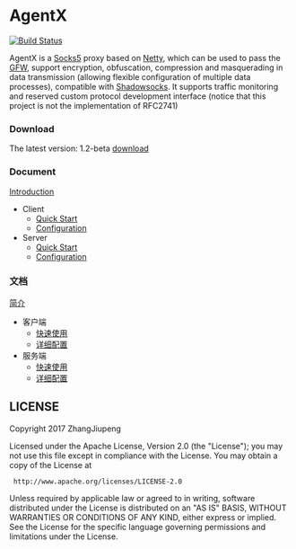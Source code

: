 AgentX
============

[![Build Status](https://travis-ci.org/ZhangJiupeng/AgentX.svg?branch=master)](https://travis-ci.org/ZhangJiupeng/AgentX)

AgentX is a [Socks5](https://www.ietf.org/rfc/rfc1928.txt) proxy based on [Netty](http://netty.io/), which can be used to pass the [GFW](https://en.wikipedia.org/wiki/Great_Firewall), support encryption, obfuscation, compression and masquerading in data transmission (allowing flexible configuration of multiple data processes), compatible with [Shadowsocks](https://shadowsocks.org/). It supports traffic monitoring and reserved custom protocol development interface (notice that this project is not the implementation of RFC2741)


### Download
The latest version: 1.2-beta [download](https://github.com/ZhangJiupeng/AgentX/releases)

### Document
[Introduction](https://github.com/ZhangJiupeng/AgentX/wiki/Introduction)
* Client
  * [Quick Start](https://github.com/ZhangJiupeng/AgentX/wiki/Quick-Start-Client)
  * [Configuration](https://github.com/ZhangJiupeng/AgentX/wiki/Configuration-Client)
* Server
  * [Quick Start](https://github.com/ZhangJiupeng/AgentX/wiki/Quick-Start-Server)
  * [Configuration](https://github.com/ZhangJiupeng/AgentX/wiki/Configuration-Server)

### 文档
[简介](https://github.com/ZhangJiupeng/AgentX/wiki/%E7%AE%80%E4%BB%8B)
* 客户端
  * [快速使用](https://github.com/ZhangJiupeng/AgentX/wiki/%E5%BF%AB%E9%80%9F%E4%BD%BF%E7%94%A8-%E5%AE%A2%E6%88%B7%E7%AB%AF)
  * [详细配置](https://github.com/ZhangJiupeng/AgentX/wiki/%E8%AF%A6%E7%BB%86%E9%85%8D%E7%BD%AE-%E5%AE%A2%E6%88%B7%E7%AB%AF)
* 服务端
  * [快速使用](https://github.com/ZhangJiupeng/AgentX/wiki/%E5%BF%AB%E9%80%9F%E4%BD%BF%E7%94%A8-%E6%9C%8D%E5%8A%A1%E7%AB%AF)
  * [详细配置](https://github.com/ZhangJiupeng/AgentX/wiki/%E8%AF%A6%E7%BB%86%E9%85%8D%E7%BD%AE-%E6%9C%8D%E5%8A%A1%E7%AB%AF)

## LICENSE
Copyright 2017 ZhangJiupeng

Licensed under the Apache License, Version 2.0 (the "License");
you may not use this file except in compliance with the License.
You may obtain a copy of the License at

     http://www.apache.org/licenses/LICENSE-2.0

Unless required by applicable law or agreed to in writing, software
distributed under the License is distributed on an "AS IS" BASIS,
WITHOUT WARRANTIES OR CONDITIONS OF ANY KIND, either express or implied.
See the License for the specific language governing permissions and
limitations under the License.

